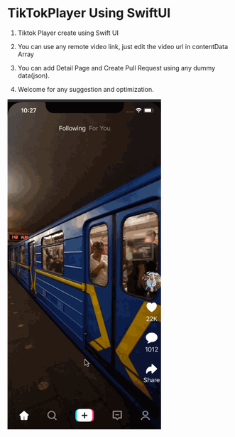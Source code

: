 # TikTokPlayer Using SwiftUI

1. Tiktok Player create using Swift UI

2. You can use any remote video link, just edit the video url in contentData Array

3. You can add Detail Page and Create Pull Request using any dummy data(json).

4. Welcome for any suggestion and optimization.


<img src= "screen/singEasy.gif" >
